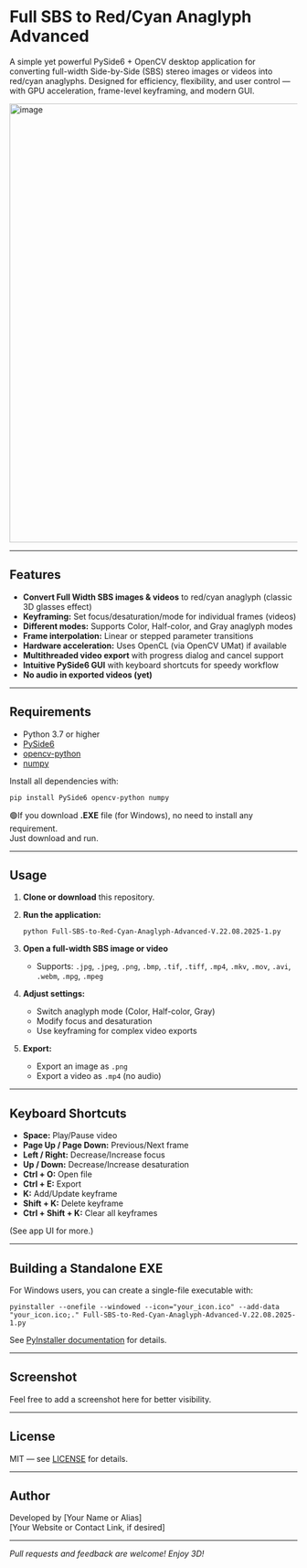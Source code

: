 # Full SBS to Red/Cyan Anaglyph Advanced

A simple yet powerful PySide6 + OpenCV desktop application for converting full-width Side-by-Side (SBS) stereo images or videos into red/cyan anaglyphs. Designed for efficiency, flexibility, and user control — with GPU acceleration, frame-level keyframing, and modern GUI.

<img width="1366" height="768" alt="image" src="https://github.com/user-attachments/assets/50b75746-4052-4304-967a-1ff4fc8fa308" />

---

## Features

- **Convert Full Width SBS images & videos** to red/cyan anaglyph (classic 3D glasses effect)
- **Keyframing:** Set focus/desaturation/mode for individual frames (videos)
- **Different modes:** Supports Color, Half-color, and Gray anaglyph modes
- **Frame interpolation:** Linear or stepped parameter transitions
- **Hardware acceleration:** Uses OpenCL (via OpenCV UMat) if available
- **Multithreaded video export** with progress dialog and cancel support
- **Intuitive PySide6 GUI** with keyboard shortcuts for speedy workflow
- **No audio in exported videos (yet)**

---

## Requirements

- Python 3.7 or higher
- [PySide6](https://pypi.org/project/PySide6/)
- [opencv-python](https://pypi.org/project/opencv-python/)
- [numpy](https://pypi.org/project/numpy/)

Install all dependencies with:

```
pip install PySide6 opencv-python numpy
```
🟢If you download **.EXE** file (for Windows), no need to install any requirement.  
Just download and run.

---

## Usage

1. **Clone or download** this repository.
2. **Run the application:**

   ```
   python Full-SBS-to-Red-Cyan-Anaglyph-Advanced-V.22.08.2025-1.py
   ```

3. **Open a full-width SBS image or video**
   - Supports: `.jpg`, `.jpeg`, `.png`, `.bmp`, `.tif`, `.tiff`, `.mp4`, `.mkv`, `.mov`, `.avi`, `.webm`, `.mpg`, `.mpeg`

4. **Adjust settings:**
   - Switch anaglyph mode (Color, Half-color, Gray)
   - Modify focus and desaturation
   - Use keyframing for complex video exports

5. **Export:**
   - Export an image as `.png`
   - Export a video as `.mp4` (no audio)

---

## Keyboard Shortcuts

- **Space:** Play/Pause video
- **Page Up / Page Down:** Previous/Next frame
- **Left / Right:** Decrease/Increase focus
- **Up / Down:** Decrease/Increase desaturation
- **Ctrl + O:** Open file
- **Ctrl + E:** Export
- **K:** Add/Update keyframe
- **Shift + K:** Delete keyframe
- **Ctrl + Shift + K:** Clear all keyframes

(See app UI for more.)

---

## Building a Standalone EXE

For Windows users, you can create a single-file executable with:

```
pyinstaller --onefile --windowed --icon="your_icon.ico" --add-data "your_icon.ico;." Full-SBS-to-Red-Cyan-Anaglyph-Advanced-V.22.08.2025-1.py
```

See [PyInstaller documentation](https://pyinstaller.org/) for details.

---

## Screenshot

Feel free to add a screenshot here for better visibility.

---

## License

MIT — see [LICENSE](LICENSE) for details.

---

## Author

Developed by [Your Name or Alias]  
[Your Website or Contact Link, if desired]

---

*Pull requests and feedback are welcome! Enjoy 3D!*
